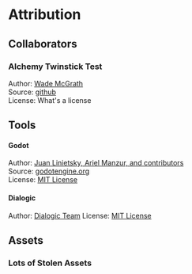 # Attribution
## Collaborators

### Alchemy Twinstick Test
Author: [Wade McGrath](https://github.com/Maaack/Godot-Game-Template/graphs/contributors)  
Source: [github](https://github.com/Janube/Alchemy-Twinstick)  
License: What's a license  

## Tools
#### Godot
Author: [Juan Linietsky, Ariel Manzur, and contributors](https://godotengine.org/contact)  
Source: [godotengine.org](https://godotengine.org/)  
License: [MIT License](https://github.com/godotengine/godot/blob/master/LICENSE.txt) 

#### Dialogic
Author: [Dialogic Team](https://github.com/dialogic-godot) 
License: [MIT License](https://github.com/dialogic-godot/dialogic/blob/main/LICENSE)

## Assets

### Lots of Stolen Assets
